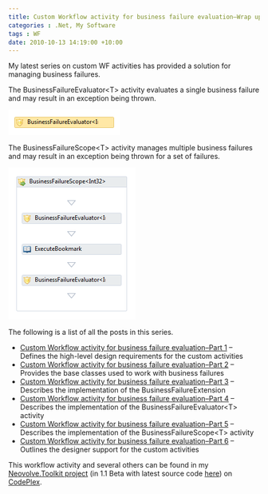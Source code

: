 ```yaml
---
title: Custom Workflow activity for business failure evaluation–Wrap up
categories : .Net, My Software
tags : WF
date: 2010-10-13 14:19:00 +10:00
---
```


<p>My latest series on custom WF activities has provided a solution for managing business failures. </p>  <p>The BusinessFailureEvaluator&lt;T&gt; activity evaluates a single business failure and may result in an exception being thrown.</p>  <p><a href="/files/image_46.png"><img src="/files/image_46.png" /></a></p>  <p>The BusinessFailureScope&lt;T&gt; activity manages multiple business failures and may result in an exception being thrown for a set of failures.</p>  <p><a href="/files/image_45.png"><img src="/files/image_45.png" /></a></p>  <p>The following is a list of all the posts in this series.</p>  <ul>   <li><a href="/post/2010/10/11/Custom-Workflow-activity-for-business-failure-evaluatione28093Part-1.aspx">Custom Workflow activity for business failure evaluation–Part 1</a> – Defines the high-level design requirements for the custom activities </li>    <li><a href="/post/2010/10/12/Custom-Workflow-activity-for-business-failure-evaluatione28093Part-2.aspx">Custom Workflow activity for business failure evaluation–Part 2</a> – Provides the base classes used to work with business failures </li>    <li><a href="/post/2010/10/12/Custom-Workflow-activity-for-business-failure-evaluatione28093Part-3.aspx">Custom Workflow activity for business failure evaluation–Part 3</a> – Describes the implementation of the BusinessFailureExtension </li>    <li><a href="/post/2010/10/13/Custom-Workflow-activity-for-business-failure-evaluatione28093Part-4.aspx">Custom Workflow activity for business failure evaluation–Part 4</a> – Describes the implementation of the BusinessFailureEvaluator&lt;T&gt; activity </li>    <li><a href="/post/2010/10/13/Custom-Workflow-activity-for-business-failure-evaluatione28093Part-5.aspx">Custom Workflow activity for business failure evaluation–Part 5</a> – Describes the implementation of the BusinessFailureScope&lt;T&gt; activity </li>    <li><a href="/post/2010/10/13/Custom-Workflow-activity-for-business-failure-evaluatione28093Part-6.aspx">Custom Workflow activity for business failure evaluation–Part 6</a> – Outlines the designer support for the custom activities </li> </ul>  <p>This workflow activity and several others can be found in my <a href="http://neovolve.codeplex.com/releases/view/53499" target="_blank">Neovolve.Toolkit project</a> (in 1.1 Beta with latest source code <a href="http://neovolve.codeplex.com/SourceControl/changeset/view/67800#1422138" target="_blank">here</a>) on <a href="http://www.codeplex.com/">CodePlex</a>.</p> 
